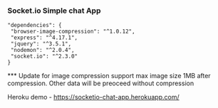 ### Socket.io Simple chat App

   ``` 
   "dependencies": {
    "browser-image-compression": "^1.0.12",
    "express": "^4.17.1",
    "jquery": "^3.5.1",
    "nodemon": "^2.0.4",
    "socket.io": "^2.3.0"
  }
  ```
*** Update for image compression support max image size 1MB after compression. Other data will be preoceed without compression

Heroku demo - https://socketio-chat-app.herokuapp.com/
